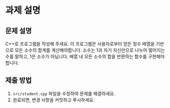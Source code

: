 # 과제 설명

## 문제 설명
C++로 프로그램을 작성해 주세요. 이 프로그램은 사용자로부터 얻은 정수 배열을 기반으로 모든 소수의 합계를 계산해야합니다. 소수는 1과 자기 자신만으로 나누어 떨어지는 수를 말하고, 1은 소수가 아닙니다. 배열 내 모든 소수의 합을 반환하는 함수를 구현해야 합니다.

## 제출 방법
1. `src/student.cpp` 파일을 수정하여 문제를 해결하세요.
2. 완료되면, 변경 사항을 커밋하고 푸시하세요.
